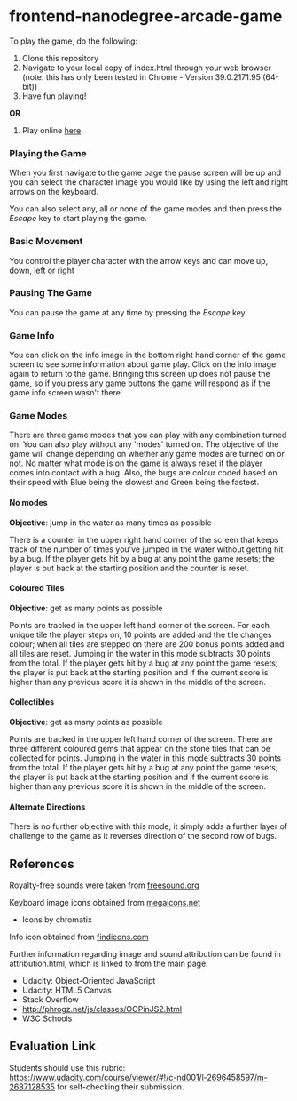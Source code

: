 frontend-nanodegree-arcade-game
===============================

To play the game, do the following:

1. Clone this repository
2. Navigate to your local copy of index.html through your web browser 
(note: this has only been tested in Chrome - Version 39.0.2171.95 (64-bit))
3. Have fun playing!

**OR**

1. Play online [here](http://www.cherylcourt.ca/frogger/)

### Playing the Game
When you first navigate to the game page the pause screen will be up and you can select the character image you would
like by using the left and right arrows on the keyboard.

You can also select any, all or none of the game modes and then press the _Escape_ key to start playing the game.

### Basic Movement
You control the player character with the arrow keys and can move up, down, left or right

### Pausing The Game
You can pause the game at any time by pressing the _Escape_ key

### Game Info
You can click on the info image in the bottom right hand corner of the game screen to see some information about
game play.  Click on the info image again to return to the game.  Bringing this screen up does not pause the game, so
if you press any game buttons the game will respond as if the game info screen wasn't there.

### Game Modes
There are three game modes that you can play with any combination turned on.  You can also play without any 'modes'
turned on. The objective of the game will change depending on whether any game modes are turned on or not.  No matter
what mode is on the game is always reset if the player comes into contact with a bug.  Also, the bugs are colour
coded based on their speed with Blue being the slowest and Green being the fastest.

#### No modes
**Objective**: jump in the water as many times as possible

There is a counter in the upper right hand corner of the screen that keeps track of the number of times you've jumped 
in the water without getting hit by a bug.  If the player gets hit by a bug at any point the game resets; the player is
put back at the starting position and the counter is reset.

#### Coloured Tiles
**Objective**: get as many points as possible

Points are tracked in the upper left hand corner of the screen.  For each unique tile the player steps on, 10 points 
are added and the tile changes colour; when all tiles are stepped on there are 200 bonus points 
added and all tiles are reset. Jumping in the water in this mode subtracts 30 points from
the total.  If the player gets hit by a bug at any point the game resets; the player is put back at the starting 
position and if the current score is higher than any previous score it is shown in the middle of the screen.

#### Collectibles
**Objective**: get as many points as possible

Points are tracked in the upper left hand corner of the screen.  There are three different coloured gems that appear on
the stone tiles that can be collected for points. Jumping in the water in this mode subtracts 30 points from
the total.  If the player gets hit by a bug at any point the game resets; the player is put back at the starting 
position and if the current score is higher than any previous score it is shown in the middle of the screen.

#### Alternate Directions
There is no further objective with this mode; it simply adds a further layer of challenge to the game as it
reverses direction of the second row of bugs.


References
----------

Royalty-free sounds were taken from [freesound.org](http://www.freesound.org)

Keyboard image icons obtained from [megaicons.net](http://megaicons.net/)
- Icons by chromatix

Info icon obtained from [findicons.com](http://findicons.com/icon/211717/info)

Further information regarding image and sound attribution can be found in attribution.html, which is linked to
from the main page.

- Udacity: Object-Oriented JavaScript 
- Udacity: HTML5 Canvas
- Stack Overflow
- http://phrogz.net/js/classes/OOPinJS2.html
- W3C Schools


Evaluation Link
---------------
Students should use this rubric: https://www.udacity.com/course/viewer/#!/c-nd001/l-2696458597/m-2687128535 for self-checking their submission.
